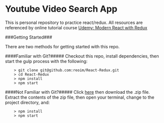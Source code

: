 # Youtube Video Search App
This is personal repository to practice react/redux. All resources are referenced by online tutorial course [Udemy: Modern React with Redux](https://www.udemy.com/react-redux/)

###Getting Started###

There are two methods for getting started with this repo.

####Familiar with Git?#####
Checkout this repo, install dependencies, then start the gulp process with the following:

```
	> git clone git@github.com:reoim/React-Redux.git
	> cd React-Redux
	> npm install
	> npm start
```

####Not Familiar with Git?#####
Click [here](https://github.com/reoim/React-Redux/releases) then download the .zip file.  Extract the contents of the zip file, then open your terminal, change to the project directory, and:

```
	> npm install
	> npm start
```
